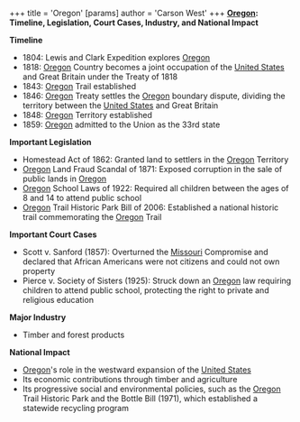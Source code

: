 +++
 title = 'Oregon'
[params]
	author = 'Carson West'
+++
**[Oregon](./../oregon/): Timeline, Legislation, Court Cases, Industry, and National Impact**

**Timeline**

* 1804: Lewis and Clark Expedition explores [Oregon](./../oregon/)
* 1818: [Oregon](./../oregon/) Country becomes a joint occupation of the [United States](./../united-states/) and Great Britain under the Treaty of 1818
* 1843: [Oregon](./../oregon/) Trail established
* 1846: [Oregon](./../oregon/) Treaty settles the [Oregon](./../oregon/) boundary dispute, dividing the territory between the [United States](./../united-states/) and Great Britain
* 1848: [Oregon](./../oregon/) Territory established
* 1859: [Oregon](./../oregon/) admitted to the Union as the 33rd state

**Important Legislation**

* Homestead Act of 1862: Granted land to settlers in the [Oregon](./../oregon/) Territory
* [Oregon](./../oregon/) Land Fraud Scandal of 1871: Exposed corruption in the sale of public lands in [Oregon](./../oregon/)
* [Oregon](./../oregon/) School Laws of 1922: Required all children between the ages of 8 and 14 to attend public school
* [Oregon](./../oregon/) Trail Historic Park Bill of 2006: Established a national historic trail commemorating the [Oregon](./../oregon/) Trail

**Important Court Cases**

* Scott v. Sanford (1857): Overturned the [Missouri](./../missouri/) Compromise and declared that African Americans were not citizens and could not own property
* Pierce v. Society of Sisters (1925): Struck down an [Oregon](./../oregon/) law requiring children to attend public school, protecting the right to private and religious education

**Major Industry**

* Timber and forest products

**National Impact**

* [Oregon](./../oregon/)'s role in the westward expansion of the [United States](./../united-states/)
* Its economic contributions through timber and agriculture
* Its progressive social and environmental policies, such as the [Oregon](./../oregon/) Trail Historic Park and the Bottle Bill (1971), which established a statewide recycling program